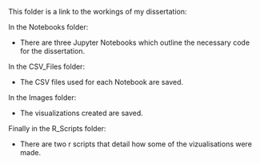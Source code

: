 
This folder is a link to the workings of my dissertation:

In the Notebooks folder:
  * There are three Jupyter Notebooks which outline the necessary code for the dissertation.
 
In the CSV_Files folder:
  * The CSV files used for each Notebook are saved. 
  
In the Images folder:
  * The visualizations created are saved.
  
Finally in the R_Scripts folder:
  * There are two r scripts that detail how some of the vizualisations were made. 
